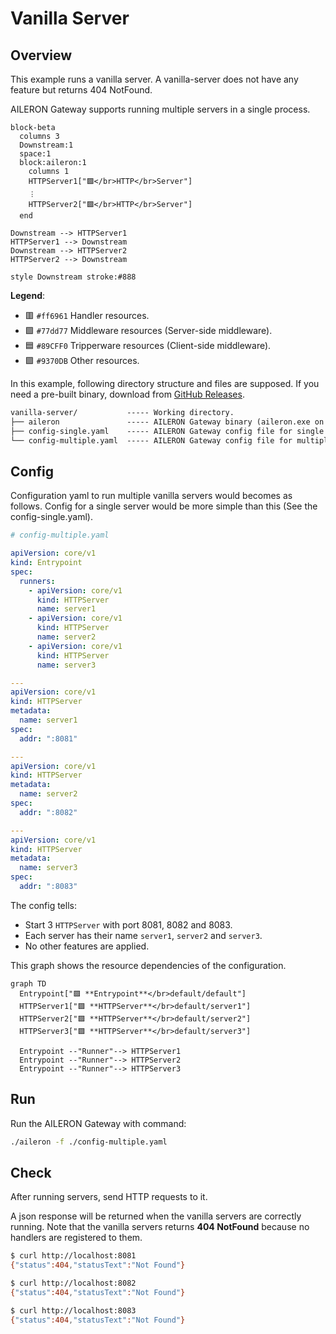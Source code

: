 # Vanilla Server

## Overview

This example runs a vanilla server.
A vanilla-server does not have any feature but returns 404 NotFound.

AILERON Gateway supports running multiple servers in a single process.

```mermaid
block-beta
  columns 3
  Downstream:1
  space:1
  block:aileron:1
    columns 1
    HTTPServer1["🟪</br>HTTP</br>Server"]
    ︙
    HTTPServer2["🟪</br>HTTP</br>Server"]
  end

Downstream --> HTTPServer1
HTTPServer1 --> Downstream
Downstream --> HTTPServer2
HTTPServer2 --> Downstream

style Downstream stroke:#888
```

**Legend**:

- 🟥 `#ff6961` Handler resources.
- 🟩 `#77dd77` Middleware resources (Server-side middleware).
- 🟦 `#89CFF0` Tripperware resources (Client-side middleware).
- 🟪 `#9370DB` Other resources.

In this example, following directory structure and files are supposed.
If you need a pre-built binary, download from [GitHub Releases](https://github.com/aileron-gateway/aileron-gateway/releases).

```txt
vanilla-server/           ----- Working directory.
├── aileron               ----- AILERON Gateway binary (aileron.exe on windows).
├── config-single.yaml    ----- AILERON Gateway config file for single server.
└── config-multiple.yaml  ----- AILERON Gateway config file for multiple servers.
```

## Config

Configuration yaml to run multiple vanilla servers would becomes as follows.
Config for a single server would be more simple than this (See the config-single.yaml).

```yaml
# config-multiple.yaml

apiVersion: core/v1
kind: Entrypoint
spec:
  runners:
    - apiVersion: core/v1
      kind: HTTPServer
      name: server1
    - apiVersion: core/v1
      kind: HTTPServer
      name: server2
    - apiVersion: core/v1
      kind: HTTPServer
      name: server3

---
apiVersion: core/v1
kind: HTTPServer
metadata:
  name: server1
spec:
  addr: ":8081"

---
apiVersion: core/v1
kind: HTTPServer
metadata:
  name: server2
spec:
  addr: ":8082"

---
apiVersion: core/v1
kind: HTTPServer
metadata:
  name: server3
spec:
  addr: ":8083"
```

The config tells:

- Start 3 `HTTPServer` with port 8081, 8082 and 8083.
- Each server has their name `server1`, `server2` and `server3`.
- No other features are applied.

This graph shows the resource dependencies of the configuration.

```mermaid
graph TD
  Entrypoint["🟪 **Entrypoint**</br>default/default"]
  HTTPServer1["🟪 **HTTPServer**</br>default/server1"]
  HTTPServer2["🟪 **HTTPServer**</br>default/server2"]
  HTTPServer3["🟪 **HTTPServer**</br>default/server3"]

  Entrypoint --"Runner"--> HTTPServer1
  Entrypoint --"Runner"--> HTTPServer2
  Entrypoint --"Runner"--> HTTPServer3
```

## Run

Run the AILERON Gateway with command:

```bash
./aileron -f ./config-multiple.yaml
```

## Check

After running servers, send HTTP requests to it.

A json response will be returned when the vanilla servers are correctly running.
Note that the vanilla servers returns **404 NotFound** because no handlers are registered to them.

```bash
$ curl http://localhost:8081
{"status":404,"statusText":"Not Found"}
```

```bash
$ curl http://localhost:8082
{"status":404,"statusText":"Not Found"}
```

```bash
$ curl http://localhost:8083
{"status":404,"statusText":"Not Found"}
```
